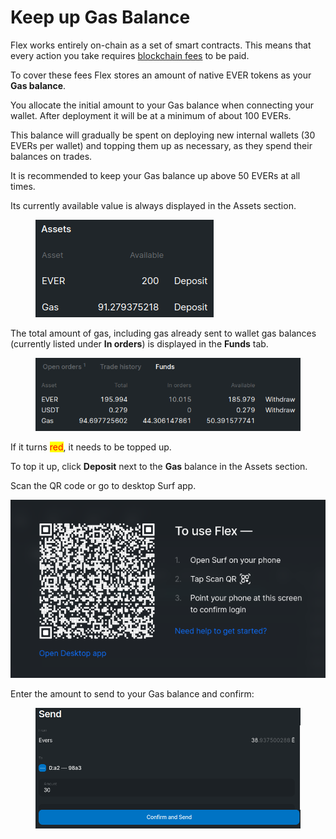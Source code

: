 # Keep up Gas Balance

Flex works entirely on-chain as a set of smart contracts. This means that every action you take requires [blockchain fees](../specifications/flex-fees.md) to be paid.

To cover these fees Flex stores an amount of native EVER tokens as your **Gas balance**.

You allocate the initial amount to your Gas balance when connecting your wallet. After deployment it will be at a minimum of about 100 EVERs.

This balance will gradually be spent on deploying new internal wallets (30 EVERs per wallet) and topping them up as necessary, as they spend their balances on trades.

It is recommended to keep your Gas balance up above 50 EVERs at all times.

Its currently available value is always displayed in the Assets section.

<figure><img src="../.gitbook/assets/014 (1).png" alt=""><figcaption></figcaption></figure>

The total amount of gas, including gas already sent to wallet gas balances (currently listed under **In orders**) is displayed in the **Funds** tab.

<figure><img src="../.gitbook/assets/021 (1).png" alt=""><figcaption></figcaption></figure>

If it turns <mark style="color:red;">red</mark>, it needs to be topped up.

To top it up, click **Deposit** next to the **Gas** balance in the Assets section.

Scan the QR code or go to desktop Surf app.

![](../.gitbook/assets/002.png)

Enter the amount to send to your Gas balance and confirm:

<figure><img src="../.gitbook/assets/025.png" alt=""><figcaption></figcaption></figure>
